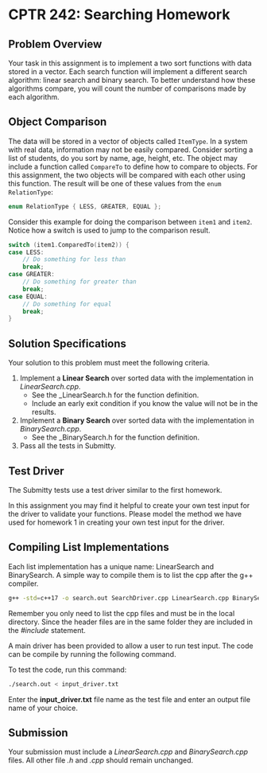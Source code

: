 # CPTR 242: Searching Homework

## Problem Overview

Your task in this assignment is to implement a two sort functions with data stored in a vector.
Each search function will implement a different search algorithm: linear search and binary search.
To better understand how these algorithms compare, you will count the number of comparisons made by each algorithm.

## Object Comparison

The data will be stored in a vector of objects called `ItemType`.
In a system with real data, information may not be easily compared.
Consider sorting a list of students, do you sort by name, age, height, etc.
The object may include a function called `CompareTo` to define how to compare to objects.
For this assignment, the two objects will be compared with each other using this function.
The result will be one of these values from the `enum RelationType`:

```c++
enum RelationType { LESS, GREATER, EQUAL };
```

Consider this example for doing the comparison between `item1` and `item2`.
Notice how a switch is used to jump to the comparison result.

```c++
switch (item1.ComparedTo(item2)) {
case LESS:
    // Do something for less than
    break;
case GREATER:
    // Do something for greater than
    break;
case EQUAL:
    // Do something for equal
    break;
}
```

## Solution Specifications

Your solution to this problem must meet the following criteria.

1. Implement a __Linear Search__ over sorted data with the implementation in _LinearSearch.cpp_.
     * See the _LinearSearch.h for the function definition.
     * Include an early exit condition if you know the value will not be in the results.
2. Implement a __Binary Search__ over sorted data with the implementation in _BinarySearch.cpp_.
     * See the _BinarySearch.h for the function definition.
3. Pass all the tests in Submitty.

## Test Driver

The Submitty tests use a test driver similar to the first homework.

In this assignment you may find it helpful to create your own test input for the driver to validate your functions.
Please model the method we have used for homework 1 in creating your own test input for the driver.

## Compiling List Implementations

Each list implementation has a unique name: LinearSearch and BinarySearch.
A simple way to compile them is to list the cpp after the g++ compiler.

```sh
g++ -std=c++17 -o search.out SearchDriver.cpp LinearSearch.cpp BinarySearch.cpp
```

Remember you only need to list the cpp files and must be in the local directory.
Since the header files are in the same folder they are included in the _#include_ statement.

A main driver has been provided to allow a user to run test input.
The code can be compile by running the following command.

To test the code, run this command:

```sh
./search.out < input_driver.txt
```

Enter the __input_driver.txt__ file name as the test file and enter an output file name of your choice.

## Submission

Your submission must include a _LinearSearch.cpp_ and _BinarySearch.cpp_ files.
All other file _.h_ and _.cpp_ should remain unchanged.

